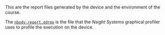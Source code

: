 This are the report files generated by the device and the environment of the course.

The [`nbody-report.qdrep`](./nbody-report.qdrep) is the file that the _Nsight Systems_ graphical profiler uses to profile the execution on the device.